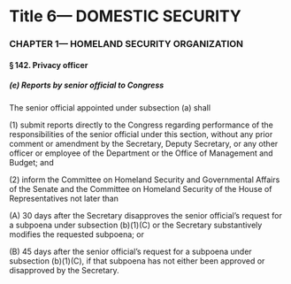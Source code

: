 
# Title 6— DOMESTIC SECURITY
### CHAPTER 1— HOMELAND SECURITY ORGANIZATION
#### § 142. Privacy officer
##### (e) Reports by senior official to Congress

The senior official appointed under subsection (a) shall

(1) submit reports directly to the Congress regarding performance of the responsibilities of the senior official under this section, without any prior comment or amendment by the Secretary, Deputy Secretary, or any other officer or employee of the Department or the Office of Management and Budget; and

(2) inform the Committee on Homeland Security and Governmental Affairs of the Senate and the Committee on Homeland Security of the House of Representatives not later than

(A) 30 days after the Secretary disapproves the senior official’s request for a subpoena under subsection (b)(1)(C) or the Secretary substantively modifies the requested subpoena; or

(B) 45 days after the senior official’s request for a subpoena under subsection (b)(1)(C), if that subpoena has not either been approved or disapproved by the Secretary.
